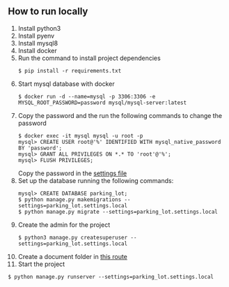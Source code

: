 ## How to run locally

1. Install python3
2. Install pyenv
3. Install mysql8
4. Install docker
5. Run the command to install project dependencies
   ```shell
   $ pip install -r requirements.txt
   ```
6. Start mysql database with docker
   ```shell
   $ docker run -d --name=mysql -p 3306:3306 -e MYSQL_ROOT_PASSWORD=password mysql/mysql-server:latest
   ```
7. Copy the password and the run the following commands to change the password
   ```shell
   $ docker exec -it mysql mysql -u root -p
   mysql> CREATE USER root@'%' IDENTIFIED WITH mysql_native_password BY 'password';
   mysql> GRANT ALL PRIVILEGES ON *.* TO 'root'@'%';
   mysql> FLUSH PRIVILEGES;
   ```
   Copy the password in the [settings file](./parking_lot/parking_lot/parking_lot/settings/local.py)
8. Set up the database running the following commands:
   ```shell
   mysql> CREATE DATABASE parking_lot;
   $ python manage.py makemigrations --settings=parking_lot.settings.local
   $ python manage.py migrate --settings=parking_lot.settings.local
   ```
9. Create the admin for the project
    ```shell
    $ python3 manage.py createsuperuser --settings=parking_lot.settings.local
    ```
10. Create a document folder in [this route](./parking_lot/parking_lot/parking_lot)
11. Start the project
   ```shell
   $ python manage.py runserver --settings=parking_lot.settings.local
   ```